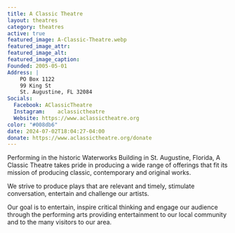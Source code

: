 ```yaml
---
title: A Classic Theatre
layout: theatres
category: theatres
active: true
featured_image: A-Classic-Theatre.webp
featured_image_attr:
featured_image_alt:
featured_image_caption:
Founded: 2005-05-01
Address: |
    PO Box 1122
    99 King St
    St. Augustine, FL 32084
Socials: 
  Facebook: AClassicTheatre
  Instagram: 	aclassictheatre
  Website: https://www.aclassictheatre.org
color: "#008db6"
date: 2024-07-02T18:04:27-04:00
donate: https://www.aclassictheatre.org/donate
---
```

Performing in the historic Waterworks Building in St. Augustine, Florida, A Classic Theatre takes pride in producing a wide range of offerings that fit its mission of producing classic, contemporary and original works.

We strive to produce plays that are relevant and timely, stimulate conversation, entertain and challenge our artists.

Our goal is to entertain, inspire critical thinking and engage our audience through the performing arts providing entertainment to our local community and to the many visitors to our area.